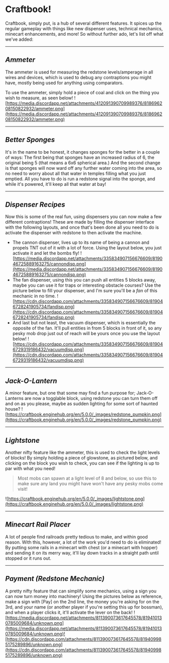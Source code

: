# **Craftbook!**

Craftbook, simply put, is a hub of several different features. It spices up the regular gameplay with things like new dispenser uses, technical mechanics, minecart enhancements, and more! So without further ado, let's list off what we've added:

---

## _Ammeter_
The ammeter is used for measuring the redstone levels/amperage in all wires and devices, which is used to debug any contraptions you might have, mostly being used for anything using comparators.

To use the ammeter, simply hold a piece of coal and click on the thing you wish to measure, as seen below!
![https://media.discordapp.net/attachments/412091390709989376/818696208150822932/ammeter.png](https://media.discordapp.net/attachments/412091390709989376/818696208150822932/ammeter.png)

---

## _Better Sponges_
It's in the name to be honest, it changes sponges for the better in a couple of ways: The first being that sponges have an increased radius of 6, the original being 5 (that means a 6x6 spherical area.) And the second change is that sponges will now ward off any further water coming into the area, so no need to worry about all that water in temples filling what you just emptied. All you have to do is run a redstone signal into the sponge, and while it's powered, it'll keep all that water at bay!

---

## _Dispenser Recipes_
Now this is some of the real fun, using dispensers you can now make a few different contraptions! These are made by filling the dispenser interface with the following layouts, and once that's been done all you need to do is activate the dispenser with redstone to then activate the machine.
- The cannon dispenser, lives up to its name of being a cannon and propels TNT out of it with a lot of force. Using the layout below, you just activate it and let the bombs fly! ![https://media.discordapp.net/attachments/335834907156676609/819046725889163275/cannondisp.png](https://media.discordapp.net/attachments/335834907156676609/819046725889163275/cannondisp.png)
- The fan dispenser, using this you can push all entities 5 blocks away, maybe you can use it for traps or interesting obstacle courses? Use the picture below to fill your dispenser, and I'm sure you'll be a *fan* of this mechanic in no time.
![https://cdn.discordapp.com/attachments/335834907156676609/819046728241905734/fandisp.png](https://cdn.discordapp.com/attachments/335834907156676609/819046728241905734/fandisp.png)
- And last but not least, the vacuum dispenser, which is essentially the opposite of the fan. It'll pull entities in from 5 blocks in front of it, so any pesky mob drop just out of reach will be yours once you use the layout below!
![https://cdn.discordapp.com/attachments/335834907156676609/819046729319186432/vacuumdisp.png](https://cdn.discordapp.com/attachments/335834907156676609/819046729319186432/vacuumdisp.png)

---

## _Jack-O-Lantern_
A minor feature, but one that some may find a fun purpose for; Jack-O-Lanterns are now a togglable block, using redstone you can turn them off and on as you please, maybe as sudden lighting for some sort of haunted house?
![https://craftbook.enginehub.org/en/5.0.0/_images/redstone_pumpkin.png](https://craftbook.enginehub.org/en/5.0.0/_images/redstone_pumpkin.png)

---

## _Lightstone_
Another nifty feature like the ammeter, this is used to check the light levels of blocks! By simply holding a piece of glowstone, as pictured below, and clicking on the block you wish to check, you can see if the lighting is up to par with what you need!
>Most mobs can spawn at a light level of 8 and below, so use this to make sure any land you might have won't have any pesky mobs come visit!

![https://craftbook.enginehub.org/en/5.0.0/_images/lightstone.png](https://craftbook.enginehub.org/en/5.0.0/_images/lightstone.png)

---

## _Minecart Rail Placer_
A lot of people find railroads pretty tedious to make, and within good reason. With this, however, a lot of the work you'd need to do is eliminated! By putting some rails in a minecart with chest (or a minecart with hopper) and sending it on its merry way, it'll lay down tracks in a straight path until stopped or it runs out.

---

## _Payment (Redstone Mechanic)_
A pretty nifty feature that can simplify some mechanics, using a sign you can now turn money into machinery! Using the pictures below as reference, make a sign with [Pay] on the 2nd line, the money you're asking for on the 3rd, and your name (or another player if you're setting this up for bossman), and when a player clicks it, it'll activate the lever on the back!
![https://media.discordapp.net/attachments/811390073617645578/819410130785009684/unknown.png](https://media.discordapp.net/attachments/811390073617645578/819410130785009684/unknown.png)![https://cdn.discordapp.com/attachments/811390073617645578/819409985175289896/unknown.png](https://cdn.discordapp.com/attachments/811390073617645578/819409985175289896/unknown.png)

